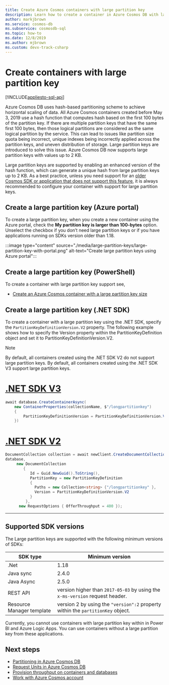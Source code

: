 ```yaml
---
title: Create Azure Cosmos containers with large partition key
description: Learn how to create a container in Azure Cosmos DB with large partition key using Azure portal and different SDKs. 
author: markjbrown
ms.service: cosmos-db
ms.subservice: cosmosdb-sql
ms.topic: how-to
ms.date: 12/8/2019
ms.author: mjbrown
ms.custom: devx-track-csharp
---
```


# Create containers with large partition key
[!INCLUDE[appliesto-sql-api](includes/appliesto-sql-api.md)]

Azure Cosmos DB uses hash-based partitioning scheme to achieve horizontal scaling of data. All Azure Cosmos containers created before May 3, 2019 use a hash function that computes hash based on the first 100 bytes of the partition key. If there are multiple partition keys that have the same first 100 bytes, then those logical partitions are considered as the same logical partition by the service. This can lead to issues like partition size quota being incorrect, unique indexes being incorrectly applied across the partition keys, and uneven distribution of storage. Large partition keys are introduced to solve this issue. Azure Cosmos DB now supports large partition keys with values up to 2 KB.

Large partition keys are supported by enabling an enhanced version of the hash function, which can generate a unique hash from large partition keys up to 2 KB. 
As a best practice, unless you need support for an [older Cosmos SDK or application that does not support this feature](#supported-sdk-versions), it is always recommended to configure your container with support for large partition keys. 

## Create a large partition key (Azure portal)

To create a large partition key, when you create a new container using the Azure portal, check the **My partition key is larger than 100-bytes** option. Unselect the checkbox if you don’t need large partition keys or if you have applications running on SDKs version older than 1.18.

:::image type="content" source="./media/large-partition-keys/large-partition-key-with-portal.png" alt-text="Create large partition keys using Azure portal":::

## Create a large partition key (PowerShell)

To create a container with large partition key support see,

* [Create an Azure Cosmos container with a large partition key size](manage-with-powershell.md#create-container-big-pk)

## Create a large partition key (.NET SDK)

To create a container with a large partition key using the .NET SDK, specify the `PartitionKeyDefinitionVersion.V2` property. The following example shows how to specify the Version property within the PartitionKeyDefinition object and set it to PartitionKeyDefinitionVersion.V2.

> [!NOTE]
> By default, all containers created using the .NET SDK V2 do not support large partition keys. By default, all containers created using the .NET SDK V3 support large partition keys.

# [.NET SDK V3](#tab/dotnetv3)

```csharp
await database.CreateContainerAsync(
    new ContainerProperties(collectionName, $"/longpartitionkey")
    {
        PartitionKeyDefinitionVersion = PartitionKeyDefinitionVersion.V2,
    })
```

# [.NET SDK V2](#tab/dotnetv2)

```csharp
DocumentCollection collection = await newClient.CreateDocumentCollectionAsync(
database,
     new DocumentCollection
        {
           Id = Guid.NewGuid().ToString(),
           PartitionKey = new PartitionKeyDefinition
           {
             Paths = new Collection<string> {"/longpartitionkey" },
             Version = PartitionKeyDefinitionVersion.V2
           }
         },
      new RequestOptions { OfferThroughput = 400 });
```
---

## Supported SDK versions

The Large partition keys are supported with the following minimum versions of SDKs:

|SDK type  | Minimum version   |
|---------|---------|
|.Net     |    1.18     |
|Java sync     |   2.4.0      |
|Java Async   |  2.5.0        |
| REST API | version higher than `2017-05-03` by using the `x-ms-version` request header.|
| Resource Manager template | version 2 by using the `"version":2` property within the `partitionKey` object. |

Currently, you cannot use containers with large partition key within in Power BI and Azure Logic Apps. You can use containers without a large partition key from these applications.

## Next steps

* [Partitioning in Azure Cosmos DB](partitioning-overview.md)
* [Request Units in Azure Cosmos DB](request-units.md)
* [Provision throughput on containers and databases](set-throughput.md)
* [Work with Azure Cosmos account](./account-databases-containers-items.md)